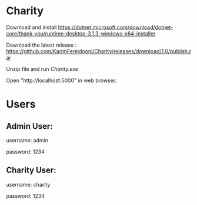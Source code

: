 # Charity
Download and install https://dotnet.microsoft.com/download/dotnet-core/thank-you/runtime-desktop-3.1.3-windows-x64-installer

Download the latest release : https://github.com/KarimFereidooni/Charity/releases/download/1.0/publish.rar

Unzip file and run *Charity.exe*

Open "http://localhost:5000" in web browser.


# Users
Admin User:
---
username: admin

password: 1234

Charity User:
---
username: charity

password: 1234
